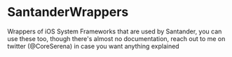 # SantanderWrappers

Wrappers of iOS System Frameworks that are used by Santander, you can use these too, though there's almost no documentation, reach out to me on twitter (@CoreSerena) in case you want anything explained
